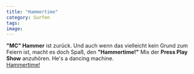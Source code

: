 ```yaml
---
title: "Hammertime"
category: Surfen
tags: 
image: 
---
```


**"MC" Hammer** ist zurück. Und auch wenn das vielleicht kein Grund zum Feiern ist, macht es doch Spaß, den **"Hammertime!"** Mix der **Press Play Show** anzuhören. He's a dancing machine.  
[Hammertime!](http://www.thepressplayshow.com/?p=5743)